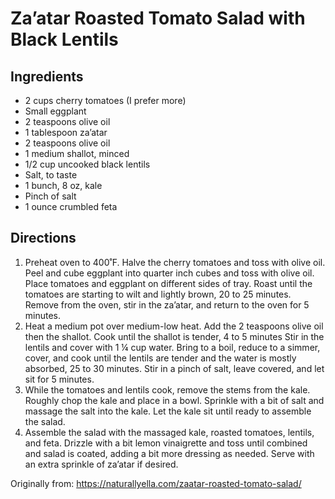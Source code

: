Za’atar Roasted Tomato Salad with Black Lentils
=========

Ingredients
-----------
 * 2 cups cherry tomatoes (I prefer more)
 * Small eggplant
 * 2 teaspoons olive oil
 * 1 tablespoon za’atar
 * 2 teaspoons olive oil
 * 1 medium shallot, minced
 * 1/2 cup uncooked black lentils
 * Salt, to taste
 * 1 bunch, 8 oz, kale
 * Pinch of salt
 * 1 ounce crumbled feta

Directions
---------
 1. Preheat oven to 400˚F. Halve the cherry tomatoes and toss with olive oil. Peel and cube eggplant into quarter inch cubes and toss with olive oil. Place tomatoes and eggplant on different sides of tray. Roast until the tomatoes are starting to wilt and lightly brown, 20 to 25 minutes. Remove from the oven, stir in the za’atar, and return to the oven for 5 minutes.
 2. Heat a medium pot over medium-low heat. Add the 2 teaspoons olive oil then the shallot. Cook until the shallot is tender, 4 to 5 minutes Stir in the lentils and cover with 1 ¼ cup water. Bring to a boil, reduce to a simmer, cover, and cook until the lentils are tender and the water is mostly absorbed, 25 to 30 minutes. Stir in a pinch of salt, leave covered, and let sit for 5 minutes.
 3. While the tomatoes and lentils cook, remove the stems from the kale. Roughly chop the kale and place in a bowl. Sprinkle with a bit of salt and massage the salt into the kale. Let the kale sit until ready to assemble the salad.
 4. Assemble the salad with the massaged kale, roasted tomatoes, lentils, and feta. Drizzle with a bit lemon vinaigrette and toss until combined and salad is coated, adding a bit more dressing as needed. Serve with an extra sprinkle of za’atar if desired.

Originally from:
  https://naturallyella.com/zaatar-roasted-tomato-salad/
